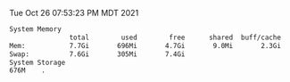 Tue Oct 26 07:53:23 PM MDT 2021
```bash
System Memory
               total        used        free      shared  buff/cache   available
Mem:           7.7Gi       696Mi       4.7Gi       9.0Mi       2.3Gi       6.6Gi
Swap:          7.6Gi       305Mi       7.4Gi
System Storage
676M	.
```
```bash
